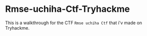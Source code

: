 # Rmse-uchiha-Ctf-Tryhackme
This is a walkthrough  for the CTF  `Rmse uchiha Ctf` that i'v made on Tryhackme.
